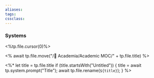 ```yaml
---
aliases:
tags:
cssclass:
---
```


### Systems
<%tp.file.cursor(0)%>

<% await tp.file.move("/🌴 Academia/Academic MOC/" + tp.file.title) %>

<%*
  let title = tp.file.title
  if (title.startsWith("Untitled")) {
    title = await tp.system.prompt("Title");
    await tp.file.rename(`${title}`);
  } 
%>